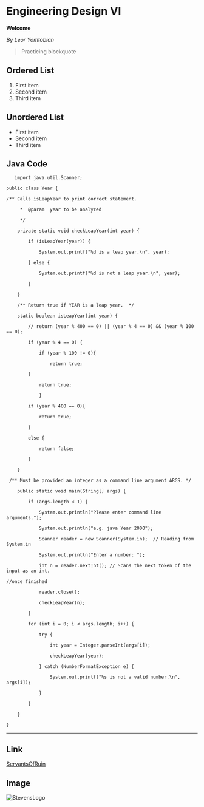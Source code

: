 # Engineering Design VI
**Welcome**

*By Leor Yomtobian*
>  Practicing blockquote
## Ordered List
1. First item
2. Second item
3. Third item
## Unordered List
- First item
- Second item
- Third item
## Java Code 
`	import java.util.Scanner;`

`public class Year {`

`/** Calls isLeapYear to print correct statement.`

`     *  @param  year to be analyzed`

`     */`

`    private static void checkLeapYear(int year) {`

`        if (isLeapYear(year)) {`

`            System.out.printf("%d is a leap year.\n", year);`

`        } else {`

`            System.out.printf("%d is not a leap year.\n", year);`

`        }`

`    }`

`    /** Return true if YEAR is a leap year.  */`

`    static boolean isLeapYear(int year) {`

`        // return (year % 400 == 0) || (year % 4 == 0) && (year % 100 == 0);`

`        if (year % 4 == 0) {`

`            if (year % 100 != 0){`

`                return true;`

`        }`

`            return true;`

`            }`

`        if (year % 400 == 0){`

`            return true;`

`        }`

`        else {`

`            return false;`

`        }`

`    }`

` /** Must be provided an integer as a command line argument ARGS. */`

`    public static void main(String[] args) {`

`        if (args.length < 1) {`

`            System.out.println("Please enter command line arguments.");`

`            System.out.println("e.g. java Year 2000");`

`            Scanner reader = new Scanner(System.in);  // Reading from System.in`

`            System.out.println("Enter a number: ");`

`            int n = reader.nextInt(); // Scans the next token of the input as an int.`

`//once finished`

`            reader.close();`

`            checkLeapYear(n);`

`        }`

`        for (int i = 0; i < args.length; i++) {`

`            try {`

`                int year = Integer.parseInt(args[i]);`

`                checkLeapYear(year);`

`            } catch (NumberFormatException e) {`

`                System.out.printf("%s is not a valid number.\n", args[i]);`

`            }`

`        }`

`    }`

`}`

---
## Link 
[ServantsOfRuin](https://www.servantsofruin.com)

## Image
![StevensLogo](https://github.com/LeorYom/README.md/assets/117100347/f9ae0bac-c21e-44c4-858b-f6f695d96e76)















